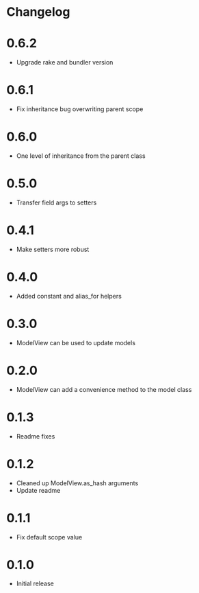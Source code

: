 # Changelog

# 0.6.2
* Upgrade rake and bundler version

# 0.6.1
* Fix inheritance bug overwriting parent scope

# 0.6.0
* One level of inheritance from the parent class

# 0.5.0
* Transfer field args to setters


# 0.4.1
* Make setters more robust


# 0.4.0
* Added constant and alias_for helpers


# 0.3.0
* ModelView can be used to update models


# 0.2.0
* ModelView can add a convenience method to the model class


# 0.1.3
* Readme fixes


# 0.1.2
* Cleaned up ModelView.as_hash arguments
* Update readme


# 0.1.1
* Fix default scope value


# 0.1.0
* Initial release

